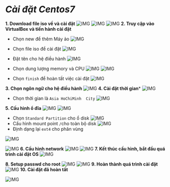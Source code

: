 # ***Cài đặt Centos7***
**1. Download file iso về và cài đặt**
   ![IMG](./IMG/1.png)
   ![IMG](./IMG/2.png)
   ![IMG](./IMG/3.png)
**2. Truy cập vào VirtualBox và tiến hành cài đặt**
- Chọn new để thêm Máy ảo
   ![IMG](./IMG/4.png)
- Chọn file iso để cài đặt
   ![IMG](./IMG/5.png)
- Đặt tên cho hệ điều hành
   ![IMG](./IMG/6.png)
- Chọn dung lượng memory và CPU
    ![IMG](./IMG/7.png)
   ![IMG](./IMG/8.png)

- Chọn `finish` để hoàn tất việc cài đặt
   ![IMG](./IMG/10.png)

**3. Chọn ngôn ngữ cho hệ điều hành**
   ![IMG](./IMG/11.png)
**4. Cài đặt thời gian***
 ![IMG](./IMG/12.png)
  - Chọn thời gian là `Asia HoChiMinh 
City`
 ![IMG](./IMG/13.png)

 **5. Cấu hình ổ đĩa**
  ![IMG](./IMG/14.png)
   ![IMG](./IMG/15.png)
- Chọn `Standard Partition` cho ổ disk
![IMG](./IMG/16.png)
- Cấu hình mount point `/`cho toàn bộ disk
![IMG](./IMG/17.png)
- Định dạng lại `ext4` cho phân vùng


![IMG](./IMG/18.png)

![IMG](./IMG/19.png)
**6. Cấu hình network**
![IMG](./IMG/20.png)
![IMG](./IMG/21.png)
**7. Kết thúc cấu hình, bắt đầu quá trình cài đặt OS**
![IMG](./IMG/22.png)

**8. Setup passwd cho root**
![IMG](./IMG/23.png)
![IMG](./IMG/24.png)
**9. Hoàn thành quá trình cài đặt**
![IMG](./IMG/25.png)
**10. Cài đặt đã hoàn tất**

![IMG](./IMG/26.png)




















